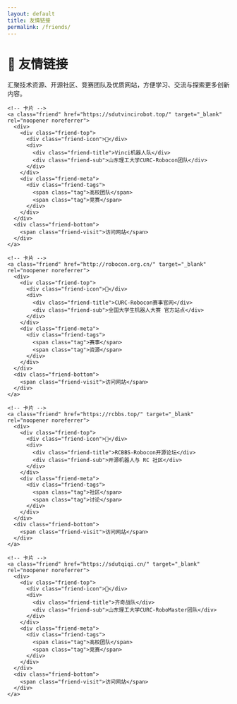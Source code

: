 ```yaml
---
layout: default
title: 友情链接
permalink: /friends/
---
```


<link rel="stylesheet" href="{{ '/assets/css/friends.css' | relative_url }}">

<div class="friends-wrap">

  <div class="friends-header">
    <h1>🤝 友情链接</h1>
    <p>汇聚技术资源、开源社区、竞赛团队及优质网站，方便学习、交流与探索更多创新内容。</p>
  </div>

  <div class="friends-divider"></div>

  <div class="friends-grid">

    <!-- 卡片 -->
    <a class="friend" href="https://sdutvincirobot.top/" target="_blank" rel="noopener noreferrer">
      <div>
        <div class="friend-top">
          <div class="friend-icon">👥</div>
          <div>
            <div class="friend-title">Vinci机器人队</div>
            <div class="friend-sub">山东理工大学CURC-Robocon团队</div>
          </div>
        </div>
        <div class="friend-meta">
          <div class="friend-tags">
            <span class="tag">高校团队</span>
            <span class="tag">竞赛</span>
          </div>
        </div>
      </div>
      <div class="friend-bottom">
        <span class="friend-visit">访问网站</span>
      </div>
    </a>

    <!-- 卡片 -->
    <a class="friend" href="http://robocon.org.cn/" target="_blank" rel="noopener noreferrer">
      <div>
        <div class="friend-top">
          <div class="friend-icon">🤖</div>
          <div>
            <div class="friend-title">CURC-Robocon赛事官网</div>
            <div class="friend-sub">全国大学生机器人大赛 官方站点</div>
          </div>
        </div>
        <div class="friend-meta">
          <div class="friend-tags">
            <span class="tag">赛事</span>
            <span class="tag">资源</span>
          </div>
        </div>
      </div>
      <div class="friend-bottom">
        <span class="friend-visit">访问网站</span>
      </div>
    </a>

    <!-- 卡片 -->
    <a class="friend" href="https://rcbbs.top/" target="_blank" rel="noopener noreferrer">
      <div>
        <div class="friend-top">
          <div class="friend-icon">🔧</div>
          <div>
            <div class="friend-title">RCBBS-Robocon开源论坛</div>
            <div class="friend-sub">开源机器人与 RC 社区</div>
          </div>
        </div>
        <div class="friend-meta">
          <div class="friend-tags">
            <span class="tag">社区</span>
            <span class="tag">讨论</span>
          </div>
        </div>
      </div>
      <div class="friend-bottom">
        <span class="friend-visit">访问网站</span>
      </div>
    </a>

    <!-- 卡片 -->
    <a class="friend" href="https://sdutqiqi.cn/" target="_blank" rel="noopener noreferrer">
      <div>
        <div class="friend-top">
          <div class="friend-icon">👥</div>
          <div>
            <div class="friend-title">齐奇战队</div>
            <div class="friend-sub">山东理工大学CURC-RoboMaster团队</div>
          </div>
        </div>
        <div class="friend-meta">
          <div class="friend-tags">
            <span class="tag">高校团队</span>
            <span class="tag">竞赛</span>
          </div>
        </div>
      </div>
      <div class="friend-bottom">
        <span class="friend-visit">访问网站</span>
      </div>
    </a>

  </div>

</div>
